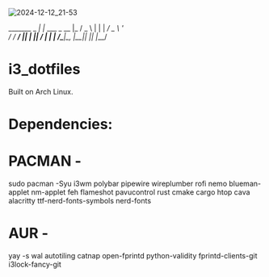 ![2024-12-12_21-53](https://github.com/user-attachments/assets/987df2de-6f1b-46bd-92c3-1ff018e7f53e)

 _______ _   _| |_ ___ _ __
|_  / _ \ | | | __/ _ \ '_ \
 / /  __/ |_| | ||  __/ | | |
/___\___|\__, |\__\___|_| |_|
         |___/
         
# i3_dotfiles
 Built on Arch Linux.

# Dependencies:

# PACMAN - 
sudo pacman -Syu i3wm polybar pipewire wireplumber rofi nemo blueman-applet nm-applet feh flameshot pavucontrol rust cmake cargo htop cava alacritty ttf-nerd-fonts-symbols nerd-fonts

# AUR -
yay -s wal autotiling catnap open-fprintd python-validity fprintd-clients-git i3lock-fancy-git
